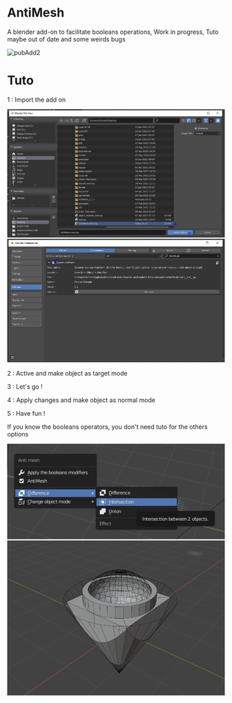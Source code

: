 
# AntiMesh

A blender add-on to facilitate booleans operations,
Work in progress, Tuto maybe out of date and some weirds bugs

![pubAdd2](https://user-images.githubusercontent.com/39344736/114801945-0c7ee080-9d9d-11eb-91e5-93e5290a56ed.png)


# Tuto

1 : Import the add on

![alt text](https://github.com/LightAnge/AntiMesh/blob/main/images/addon_install.PNG?raw=true)
![alt text](https://github.com/LightAnge/AntiMesh/blob/main/images/addon_check_it.PNG?raw=true)

2 : Active and make object as target mode



3 : Let's go !




4 : Apply changes and make object as normal mode



5 : Have fun !

If you know the booleans operators, you don't need tuto for the others options


![alt text](https://github.com/LightAnge/AntiMesh/blob/main/images/other_option.PNG?raw=true)
![alt text](https://github.com/LightAnge/AntiMesh/blob/main/images/you_don't_need_tuto.PNG?raw=true)





